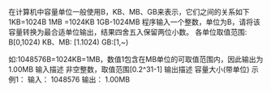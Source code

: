 在计算机中容量单位一般使用B，KB、MB、GB来表示，它们之间的关系如下
1KB=1024B
1MB =1024KB
1GB-1024MB
程序输入一个整数，单位为B，请将该容量转换为最合适单位输出，结果四舍五入保留两位小数。
各单位取值范围:
B[0,1024)
KB、MB: [1.1024)
GB:[1,~)

如:1048576B=1024KB=1MB，数值1包含在MB单位的可取值范围内，因此输出为1.00MB
输入描述
非空整数，取值范围[0.2^31-1]
输出描述
容量大小(带单位)
示例1：
输入：
1048576
输出：
1.00MB